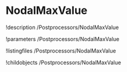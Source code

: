<!-- MOOSE Documentation Stub: Remove this when content is added. -->

# NodalMaxValue
!description /Postprocessors/NodalMaxValue

!parameters /Postprocessors/NodalMaxValue

!listingfiles /Postprocessors/NodalMaxValue

!childobjects /Postprocessors/NodalMaxValue
